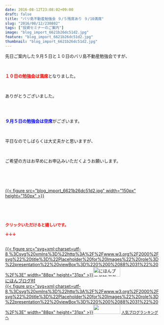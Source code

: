 ```yaml
---
date: 2016-08-12T23:08:02+09:00
draft: false
title: "バリ島不動産勉強会 ９/５残席あり ９/10満席"
slug: "2016/08/12/230802"
tags: ["投資セミナーのご案内"]
image: "blog_import_6621b26dc51d2.jpg"
feature: "blog_import_6621b26dc51d2.jpg"
thumbnail: "blog_import_6621b26dc51d2.jpg"
---
```

<p>先日ご案内した９月５日と１０日のバリ島不動産勉強会ですが、</p><br/><p><font color="#ff0000"><strong>１０日の勉強会は満席</strong></font>となりました。</p><br/><p>ありがとうございました。</p><br/><br/><p><font color="#0000ff"><strong>９月５日の勉強会は空席</strong></font>がございます。</p><br/><p>平日なのでしばらくは大丈夫かと思いますが、</p><br/><p>ご希望の方はお早めにお申込みいただくようお願いします。</p><br/><br/><p><br/><a href="blog_import_6621b26f00c9c.jpg">{{< figure src="blog_import_6621b26dc51d2.jpg" width="150px" height="150px" >}}</a><br/></p><br/><p><br/></p><p><font color="#ff0000" size="2"><strong>クリックいただけると嬉しいです。<br/></strong></font></p><p><font color="#ff0000" size="2"><strong>↓↓↓</strong></font></p><p><br/><a href="ranking.html?p_cid=01260127" target="_blank">{{< figure src="svg+xml;charset=utf-8,%3Csvg%20xmlns%3D%22http%3A%2F%2Fwww.w3.org%2F2000%2Fsvg%22%20title%3D%22Placeholder%20for%20Images%22%20role%3D%22presentation%22%20viewBox%3D%220%200%2088%2031%22%20%2F%3E" width="88px" height="31px" >}}<noscript><img border="0" alt="にほんブログ村 海外生活ブログ バリ島情報へ" src="https://img-proxy.blog-video.jp/images?url=http%3A%2F%2Foverseas.blogmura.com%2Fbali%2Fimg%2Fbali88_31.gif" width="88" height="31"></noscript></a><br/><a href="ranking.html?p_cid=01260127" target="_blank">にほんブログ村</a> <br/><a title="人気ブログランキングへ" href="link.php?1804582">{{< figure src="svg+xml;charset=utf-8,%3Csvg%20xmlns%3D%22http%3A%2F%2Fwww.w3.org%2F2000%2Fsvg%22%20title%3D%22Placeholder%20for%20Images%22%20role%3D%22presentation%22%20viewBox%3D%220%200%2088%2031%22%20%2F%3E" width="88px" height="31px" >}}<noscript><img border="0" src="https://blog.with2.net/img/banner/banner_22.gif" width="88" height="31"></noscript></a> <a style="FONT-SIZE: 12px" href="link.php?1804582">人気ブログランキングへ</a> </p>

